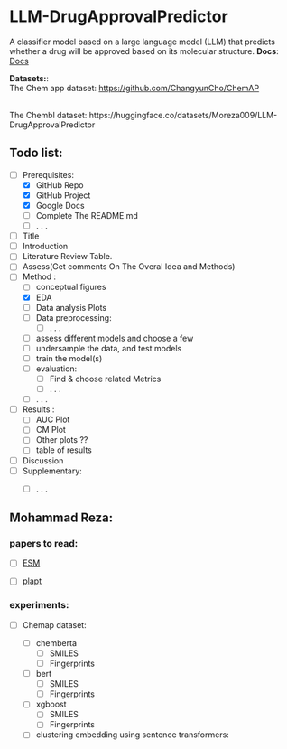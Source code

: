 # LLM-DrugApprovalPredictor
A classifier model based on a large language model (LLM) that predicts whether a drug will be approved based on its molecular structure.
**Docs**:
</br>
[Docs](https://docs.google.com/document/d/1Y_qYBZdE8Pni4qK7845W5_MYxziT3sN6zbevtgZJmhA/edit)
</br>

**Datasets:**:
</br>
The Chem app dataset: https://github.com/ChangyunCho/ChemAP
</br>

</br>
The Chembl dataset: https://huggingface.co/datasets/Moreza009/LLM-DrugApprovalPredictor
</br>

## Todo list:
- [ ] Prerequisites:
    - [x] GitHub Repo
    - [x] GitHub Project
    - [x] Google Docs
    - [ ] Complete The README.md
    - [ ] . . .
- [ ] Title
- [ ] Introduction
- [ ] Literature Review Table. 
- [ ] Assess(Get comments On The Overal Idea and Methods)
- [ ] Method :
    - [ ] conceptual figures 
    - [x] EDA
    - [ ] Data analysis Plots
    - [ ] Data preprocessing:
        - [ ] . . .
    - [ ] assess different models and choose a few
    - [ ] undersample the data, and test models
    - [ ] train the model(s)
    - [ ] evaluation:
        - [ ] Find & choose related Metrics
        - [ ] . . .
    - [ ] . . .
- [ ] Results :
    - [ ] AUC Plot
    - [ ] CM Plot
    - [ ] Other plots ??
    - [ ] table of results
- [ ] Discussion
- [ ] Supplementary:
    - [ ] . . .


## Mohammad Reza:

### papers to read: 

- [ ] [ESM](https://www.nature.com/articles/s41598-021-02282-3)
- [ ] [plapt](https://www.biorxiv.org/content/10.1101/2024.02.08.575577v3)


### experiments: 



- [ ] Chemap dataset: 

    - [ ] chemberta 
        - [ ] SMILES
        - [ ] Fingerprints
    - [ ] bert 
        - [ ] SMILES
        - [ ] Fingerprints
    - [ ] xgboost 
        - [ ] SMILES
        - [ ] Fingerprints
    - [ ] clustering embedding using sentence transformers: 